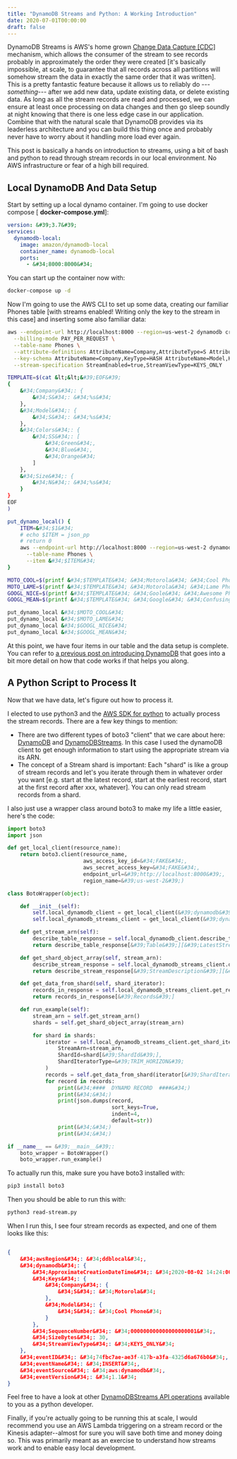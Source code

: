```yaml
---
title: "DynamoDB Streams and Python: A Working Introduction"
date: 2020-07-01T00:00:00
draft: false
---
```


DynamoDB Streams is AWS&#39;s home grown [Change Data Capture \[CDC\]](https://en.wikipedia.org/wiki/Change_data_capture) mechanism, which allows the consumer of the stream to see records probably in approximately the order they were created \[it&#39;s basically impossible, at scale, to guarantee that all records across all partitions will somehow stream the data in exactly the same order that it was written\]. This is a pretty fantastic feature because it allows us to reliably do _---something---_ after we add new data, update existing data, or delete existing data. As long as all the stream records are read and processed, we can ensure at least once processing on data changes and then go sleep soundly at night knowing that there is one less edge case in our application. Combine that with the natural scale that DynamoDB provides via its leaderless architecture and you can build this thing once and probably never have to worry about it handling more load ever again.

This post is basically a hands on introduction to streams, using a bit of bash and python to read through stream records in our local environment. No AWS infrastructure or fear of a high bill required.

## Local DynamoDB And Data Setup

Start by setting up a local dynamo container. I&#39;m going to use docker compose \[ **docker-compose.yml**\]:

``` yaml
version: &#39;3.7&#39;
services:
  dynamodb-local:
    image: amazon/dynamodb-local
    container_name: dynamodb-local
    ports:
      - &#34;8000:8000&#34;

```

You can start up the container now with:

``` bash
docker-compose up -d

```

Now I&#39;m going to use the AWS CLI to set up some data, creating our familiar Phones table \[with streams enabled! Writing only the key to the stream in this case\] and inserting some also familiar data:

``` bash
aws --endpoint-url http://localhost:8000 --region=us-west-2 dynamodb create-table \
  --billing-mode PAY_PER_REQUEST \
  --table-name Phones \
  --attribute-definitions AttributeName=Company,AttributeType=S AttributeName=Model,AttributeType=S \
  --key-schema AttributeName=Company,KeyType=HASH AttributeName=Model,KeyType=RANGE \
  --stream-specification StreamEnabled=true,StreamViewType=KEYS_ONLY

TEMPLATE=$(cat &lt;&lt;&#39;EOF&#39;
{
    &#34;Company&#34;: {
        &#34;S&#34;: &#34;%s&#34;
    },
    &#34;Model&#34;: {
        &#34;S&#34;: &#34;%s&#34;
    },
    &#34;Colors&#34;: {
        &#34;SS&#34;: [
            &#34;Green&#34;,
            &#34;Blue&#34;,
            &#34;Orange&#34;
        ]
    },
    &#34;Size&#34;: {
        &#34;N&#34;: &#34;%s&#34;
    }
}
EOF
)

put_dynamo_local() {
    ITEM=&#34;$1&#34;
    # echo $ITEM = json_pp
    # return 0
    aws --endpoint-url http://localhost:8000 --region=us-west-2 dynamodb put-item \
      --table-name Phones \
      --item &#34;$ITEM&#34;
}

MOTO_COOL=$(printf &#34;$TEMPLATE&#34; &#34;Motorola&#34; &#34;Cool Phone&#34; &#34;12&#34;)
MOTO_LAME=$(printf &#34;$TEMPLATE&#34; &#34;Motorola&#34; &#34;Lame Phone&#34; &#34;9&#34;)
GOOGL_NICE=$(printf &#34;$TEMPLATE&#34; &#34;Goole&#34; &#34;Awesome Phone&#34; &#34;8&#34;)
GOOGL_MEAN=$(printf &#34;$TEMPLATE&#34; &#34;Google&#34; &#34;Confusing Phone&#34; &#34;18&#34;)

put_dynamo_local &#34;$MOTO_COOL&#34;
put_dynamo_local &#34;$MOTO_LAME&#34;
put_dynamo_local &#34;$GOOGL_NICE&#34;
put_dynamo_local &#34;$GOOGL_MEAN&#34;

```

At this point, we have four items in our table and the data setup is complete. You can refer to [a previous post on introducing DynamoDB](https://nickolasfisher.com/blog/DynamoDB-Basics-A-Hands-On-Tutorial) that goes into a bit more detail on how that code works if that helps you along.

## A Python Script to Process It

Now that we have data, let&#39;s figure out how to process it.

I elected to use python3 and the [AWS SDK for python](https://boto3.amazonaws.com/v1/documentation/api/latest/index.html) to actually process the stream records. There are a few key things to mention:

- There are two different types of boto3 &#34;client&#34; that we care about here: [DynamoDB](https://boto3.amazonaws.com/v1/documentation/api/latest/reference/services/dynamodb.html) and [DynamoDBStreams](https://boto3.amazonaws.com/v1/documentation/api/latest/reference/services/dynamodbstreams.html). In this case I used the dynamoDB client to get enough information to start using the appropriate stream via its ARN.
- The concept of a Stream shard is important: Each &#34;shard&#34; is like a group of stream records and let&#39;s you iterate through them in whatever order you want \[e.g. start at the latest record, start at the earliest record, start at the first record after xxx, whatever\]. You can only read stream records from a shard.


I also just use a wrapper class around boto3 to make my life a little easier, here&#39;s the code:

``` python
import boto3
import json

def get_local_client(resource_name):
    return boto3.client(resource_name,
                        aws_access_key_id=&#34;FAKE&#34;,
                        aws_secret_access_key=&#34;FAKE&#34;,
                        endpoint_url=&#39;http://localhost:8000&#39;,
                        region_name=&#39;us-west-2&#39;)

class BotoWrapper(object):

    def __init__(self):
        self.local_dynamodb_client = get_local_client(&#39;dynamodb&#39;)
        self.local_dynamodb_streams_client = get_local_client(&#39;dynamodbstreams&#39;)

    def get_stream_arn(self):
        describe_table_response = self.local_dynamodb_client.describe_table(TableName=&#39;Phones&#39;)
        return describe_table_response[&#39;Table&#39;][&#39;LatestStreamArn&#39;]

    def get_shard_object_array(self, stream_arn):
        describe_stream_response = self.local_dynamodb_streams_client.describe_stream(StreamArn=stream_arn)
        return describe_stream_response[&#39;StreamDescription&#39;][&#39;Shards&#39;]

    def get_data_from_shard(self, shard_iterator):
        records_in_response = self.local_dynamodb_streams_client.get_records(ShardIterator=shard_iterator, Limit=1000)
        return records_in_response[&#39;Records&#39;]

    def run_example(self):
        stream_arn = self.get_stream_arn()
        shards = self.get_shard_object_array(stream_arn)

        for shard in shards:
            iterator = self.local_dynamodb_streams_client.get_shard_iterator(
                StreamArn=stream_arn,
                ShardId=shard[&#39;ShardId&#39;],
                ShardIteratorType=&#39;TRIM_HORIZON&#39;
            )
            records = self.get_data_from_shard(iterator[&#39;ShardIterator&#39;])
            for record in records:
                print(&#34;####  DYNAMO RECORD  ####&#34;)
                print(&#34;&#34;)
                print(json.dumps(record,
                                 sort_keys=True,
                                 indent=4,
                                 default=str))
                print(&#34;&#34;)
                print(&#34;&#34;)

if __name__ == &#39;__main__&#39;:
    boto_wrapper = BotoWrapper()
    boto_wrapper.run_example()

```

To actually run this, make sure you have boto3 installed with:

``` bash
pip3 install boto3

```

Then you should be able to run this with:

``` bash
python3 read-stream.py

```

When I run this, I see four stream records as expected, and one of them looks like this:

``` json

{
    &#34;awsRegion&#34;: &#34;ddblocal&#34;,
    &#34;dynamodb&#34;: {
        &#34;ApproximateCreationDateTime&#34;: &#34;2020-08-02 14:24:00-07:00&#34;,
        &#34;Keys&#34;: {
            &#34;Company&#34;: {
                &#34;S&#34;: &#34;Motorola&#34;
            },
            &#34;Model&#34;: {
                &#34;S&#34;: &#34;Cool Phone&#34;
            }
        },
        &#34;SequenceNumber&#34;: &#34;000000000000000000001&#34;,
        &#34;SizeBytes&#34;: 30,
        &#34;StreamViewType&#34;: &#34;KEYS_ONLY&#34;
    },
    &#34;eventID&#34;: &#34;74fbc7ae-ae3f-417b-a3fa-4325d6a676b0&#34;,
    &#34;eventName&#34;: &#34;INSERT&#34;,
    &#34;eventSource&#34;: &#34;aws:dynamodb&#34;,
    &#34;eventVersion&#34;: &#34;1.1&#34;
}

```

Feel free to have a look at other [DynamoDBStreams API operations](https://boto3.amazonaws.com/v1/documentation/api/latest/reference/services/dynamodbstreams.html) available to you as a python developer.

Finally, if you&#39;re actually going to be running this at scale, I would recommend you use an AWS Lambda triggering on a stream record or the Kinesis adapter--almost for sure you will save both time and money doing so. This was primarily meant as an exercise to understand how streams work and to enable easy local development.



